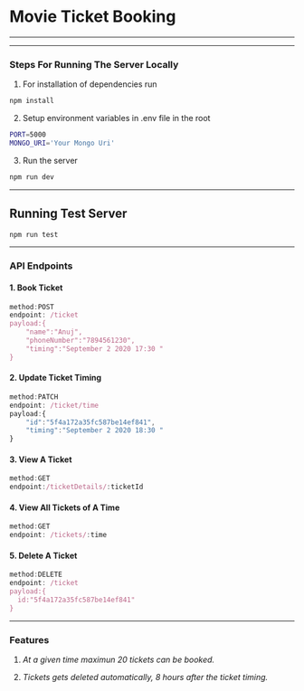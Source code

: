 # Movie Ticket Booking  

---
---

### Steps For Running The Server Locally  

1. For installation of dependencies run

```bash
npm install
```

2. Setup environment variables in .env file in the root

  ```bash
PORT=5000
MONGO_URI='Your Mongo Uri'
  ```

3. Run the server

```bash
npm run dev
```
---

## Running Test Server

```bash
npm run test
```

---

### API Endpoints  

#### 1. Book Ticket  

```javascript
method:POST
endpoint: /ticket
payload:{
	"name":"Anuj",
	"phoneNumber":"7894561230",
	"timing":"September 2 2020 17:30 "
}
```

#### 2. Update Ticket Timing

```javascript
method:PATCH
endpoint: /ticket/time
payload:{
	"id":"5f4a172a35fc587be14ef841",
	"timing":"September 2 2020 18:30 "
}
```

#### 3. View A Ticket  

```javascript
method:GET
endpoint:/ticketDetails/:ticketId
```

#### 4. View All Tickets of A Time

```javascript
method:GET
endpoint: /tickets/:time
```

#### 5. Delete A Ticket

```javascript
method:DELETE
endpoint: /ticket
payload:{
  id:"5f4a172a35fc587be14ef841"
}
```

---

### Features

1. *At a given time maximun 20 tickets can be booked.*

1. *Tickets gets deleted automatically, 8 hours after the ticket timing.*

